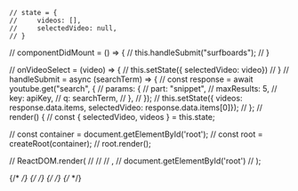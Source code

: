     // state = { 
    //     videos: [],
    //     selectedVideo: null,
    // }

//     componentDidMount = () => {
//         this.handleSubmit("surfboards");
//     }

//     onVideoSelect = (video) => {
//         this.setState({ selectedVideo: video})
//     }
//   handleSubmit = async (searchTerm) => {
//     const response = await youtube.get("search", {
//       params: {
//         part: "snippet",
//         maxResults: 5,
//         key: apiKey,
//         q: searchTerm,
//       },
//     });
// this.setState({ videos: response.data.items, selectedVideo: response.data.items[0]});
//   };
  // render() {
  //   const { selectedVideo, videos } = this.state;

  // const container = document.getElementById('root');
// const root = createRoot(container);
// root.render(<Router><App /></Router>);

// ReactDOM.render(
//   <Router>
//     <App />
//   </Router>,
//   document.getElementById('root')
// );

 {/* <Grid container spacing={10}>
            <Grid item xs={12}>
              <SearchBar onFormSubmit={this.handleSubmit} />
            </Grid> */}
            {/* <Grid item xs={8}>
              <VideoDetails video={selectedVideo} />
            </Grid> */}
            {/* <Grid item xs={4}>
              <VideoList videos={videos} onVideoSelect={this.onVideoSelect}/> */}
            {/* </Grid> */}